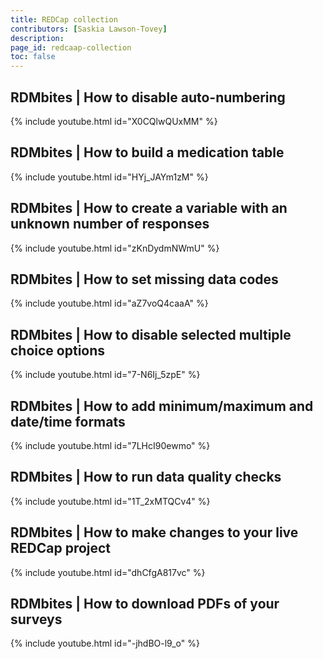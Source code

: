 ```yaml
---
title: REDCap collection
contributors: [Saskia Lawson-Tovey]
description: 
page_id: redcaap-collection
toc: false
---
```




## RDMbites | How to disable auto-numbering

{% include youtube.html id="X0CQlwQUxMM" %}

## RDMbites | How to build a medication table

{% include youtube.html id="HYj_JAYm1zM" %}

## RDMbites | How to create a variable with an unknown number of responses

{% include youtube.html id="zKnDydmNWmU" %}

## RDMbites | How to set missing data codes

{% include youtube.html id="aZ7voQ4caaA" %}

## RDMbites | How to disable selected multiple choice options

{% include youtube.html id="7-N6Ij_5zpE" %}

## RDMbites | How to add minimum/maximum and date/time formats

{% include youtube.html id="7LHcI90ewmo" %}

## RDMbites | How to run data quality checks

{% include youtube.html id="1T_2xMTQCv4" %}

## RDMbites | How to make changes to your live REDCap project

{% include youtube.html id="dhCfgA817vc" %}

## RDMbites | How to download PDFs of your surveys

{% include youtube.html id="-jhdBO-l9_o" %}

